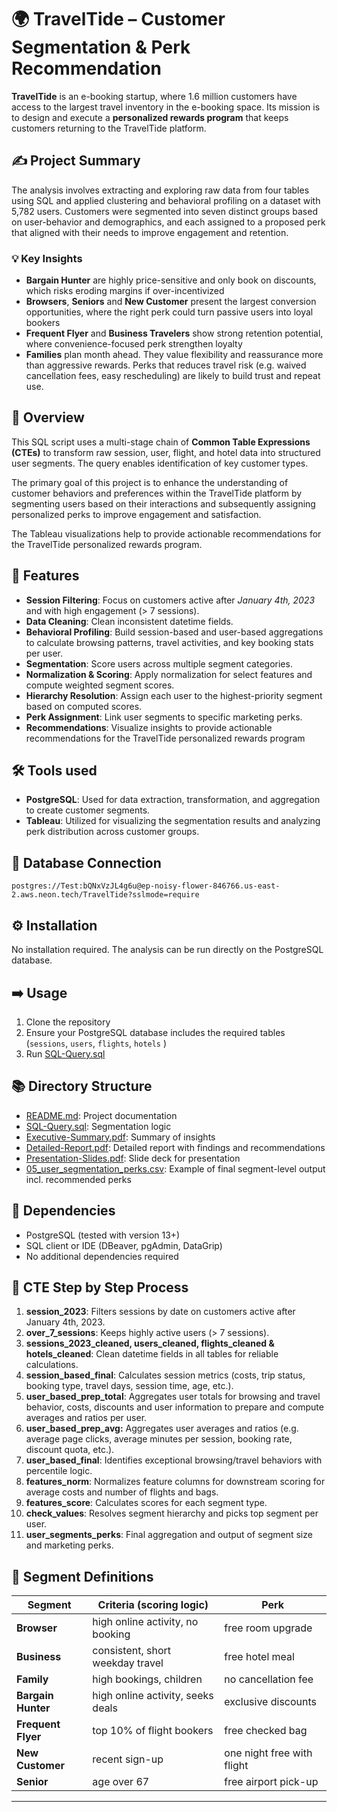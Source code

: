 # 🌍 TravelTide – Customer Segmentation & Perk Recommendation

**TravelTide** is an e-booking startup, where 1.6 million customers have access to the largest travel inventory in the e-booking space. Its mission is to design and execute a **personalized rewards program** that keeps customers returning to the TravelTide platform.


## ✍️ Project Summary

The analysis involves extracting and exploring raw data from four tables using SQL and applied clustering and behavioral profiling on a dataset with 5,782 users. Customers were segmented into seven distinct groups based on user-behavior and demographics, and each assigned to a proposed perk that aligned with their needs to improve engagement and retention.  

### 💡 Key Insights

- **Bargain Hunter** are highly price-sensitive and only book on discounts, which risks eroding margins if over-incentivized
- **Browsers**, **Seniors** and **New Customer** present the largest conversion opportunities, where the right perk could turn passive users into loyal bookers
- **Frequent Flyer** and **Business Travelers** show strong retention potential, where convenience-focused perk strengthen loyalty
- **Families** plan month ahead. They value flexibility and reassurance more than aggressive rewards. Perks that reduces travel risk (e.g. waived cancellation fees, easy rescheduling) are likely to build trust and repeat use.


## 👀 Overview

This SQL script uses a multi-stage chain of **Common Table Expressions (CTEs)** to transform raw session, user, flight, and hotel data into structured user segments. The query enables identification of key customer types.

The primary goal of this project is to enhance the understanding of customer behaviors and preferences within the TravelTide platform by segmenting users based on their interactions and subsequently assigning personalized perks to improve engagement and satisfaction. 

The Tableau visualizations help to provide actionable recommendations for the TravelTide personalized rewards program.


## 🔑 Features

- **Session Filtering**: Focus on customers active after *January 4th, 2023* and with high engagement (> 7 sessions).
- **Data Cleaning**: Clean inconsistent datetime fields.
- **Behavioral Profiling**: Build session-based and user-based aggregations to calculate browsing patterns, travel activities, and key booking stats per user.
- **Segmentation**: Score users across multiple segment categories.
- **Normalization & Scoring**: Apply normalization for select features and compute weighted segment scores.
- **Hierarchy Resolution**: Assign each user to the highest-priority segment based on computed scores.
- **Perk Assignment**: Link user segments to specific marketing perks.
- **Recommendations**: Visualize insights to provide actionable recommendations for the TravelTide personalized rewards program 

  
## 🛠️ Tools used

- **PostgreSQL**: Used for data extraction, transformation, and aggregation to create customer segments.
- **Tableau**: Utilized for visualizing the segmentation results and analyzing perk distribution across customer groups.


## 🔗 Database Connection

`postgres://Test:bQNxVzJL4g6u@ep-noisy-flower-846766.us-east-2.aws.neon.tech/TravelTide?sslmode=require`


## ⚙️ Installation

No installation required. The analysis can be run directly on the PostgreSQL database.


## ➡️ Usage

1. Clone the repository
2. Ensure your PostgreSQL database includes the required tables (`sessions`, `users`, `flights`, `hotels` )
3. Run [SQL-Query.sql](https://github.com/simonegrefe/TravelTide/blob/1cc722a4e5c5ff58e84431117b69a96d2c0a7c5b/SQL-Query.sql) 


## 📚 Directory Structure

- [README.md](https://github.com/simonegrefe/TravelTide/blob/0d1bb6edb4b13c7cfde8446d2aa49667bba06c98/README.md): Project documentation
- [SQL-Query.sql](https://github.com/simonegrefe/TravelTide/blob/0d1bb6edb4b13c7cfde8446d2aa49667bba06c98/SQL-Query.sql): Segmentation logic
- [Executive-Summary.pdf](https://github.com/simonegrefe/TravelTide/blob/0d1bb6edb4b13c7cfde8446d2aa49667bba06c98/Executive-Summary.pdf): Summary of insights
- [Detailed-Report.pdf](https://github.com/simonegrefe/TravelTide/blob/0d1bb6edb4b13c7cfde8446d2aa49667bba06c98/Detailed-Report.pdf): Detailed report with findings and recommendations
- [Presentation-Slides.pdf](https://github.com/simonegrefe/TravelTide/blob/0d1bb6edb4b13c7cfde8446d2aa49667bba06c98/Presentation-Slides.pdf): Slide deck for presentation
- [05_user_segmentation_perks.csv](https://github.com/simonegrefe/TravelTide/blob/0d1bb6edb4b13c7cfde8446d2aa49667bba06c98/CSVs/05_user_segmentation_perks.csv): Example of final segment-level output incl. recommended perks


## 🔧 Dependencies

- PostgreSQL (tested with version 13+)
- SQL client or IDE (DBeaver, pgAdmin, DataGrip)
- No additional dependencies required


## 📝 CTE Step by Step Process

1. **session_2023**: Filters sessions by date on customers active after January 4th, 2023.  
2. **over_7_sessions**: Keeps highly active users (> 7 sessions).  
3. **sessions_2023_cleaned, users_cleaned, flights_cleaned & hotels_cleaned**: Clean datetime fields in all tables for reliable calculations.  
4. **session_based_final**: Calculates session metrics (costs, trip status, booking type, travel days, session time, age, etc.).  
5. **user_based_prep_total**: Aggregates user totals for browsing and travel behavior, costs, discounts and user information to prepare and compute averages and ratios per user.
6. **user_based_prep_avg:** Aggregates user averages and ratios (e.g. average page clicks, average minutes per session, booking rate, discount quota, etc.). 
7. **user_based_final**: Identifies exceptional browsing/travel behaviors with percentile logic.  
8. **features_norm**: Normalizes feature columns for downstream scoring for average costs and number of flights and bags.  
9. **features_score**: Calculates scores for each segment type.  
10. **check_values**: Resolves segment hierarchy and picks top segment per user.  
11. **user_segments_perks**: Final aggregation and output of segment size and marketing perks.  


## 🧩 Segment Definitions

| Segment            | Criteria (scoring logic)                   | Perk                          |
|--------------------|--------------------------------------------|-------------------------------|
| **Browser**        | high online activity, no booking           | free room upgrade             |
| **Business**       | consistent, short weekday travel           | free hotel meal               |
| **Family**         | high bookings, children                    | no cancellation fee           |
| **Bargain Hunter** | high online activity, seeks deals          | exclusive discounts           |
| **Frequent Flyer** | top 10% of flight bookers                  | free checked bag              |
| **New Customer**   | recent sign-up                             | one night free with flight    |
| **Senior**         | age over 67                                | free airport pick-up          |

---






